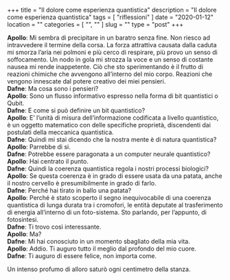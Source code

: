 +++
title = "Il dolore come esperienza quantistica"
description = "Il dolore come esperienza quantistica"
tags = [ "riflessioni" ]
date = "2020-01-12"
location = ""
categories = [
  "",
  ""
]
slug = ""
type = "post"
+++

<b>Apollo</b>: Mi sembra di precipitare in un baratro senza fine. Non riesco ad intravvedere il termine della corsa. La forza attrattiva causata dalla caduta mi smorza l’aria nei polmoni e più cerco di respirare, più provo un senso di soffocamento. Un nodo in gola mi strozza la voce e un senso di costante nausea mi rende inappetente. Ciò che sto sperimentando è il frutto di reazioni chimiche che avvengono all’interno del mio corpo. Reazioni che vengono innescate dal potere creativo dei miei pensieri.<BR>
<b>Dafne</b>: Ma cosa sono i pensieri? <BR>
<b>Apollo</b>: Sono un flusso informativo espresso nella forma di bit quantistici o Qubit.<BR>
<b>Dafne</b>: E come si può definire un bit quantistico? <BR>
<b>Apollo</b>: E’ l’unità di misura dell’informazione codificata a livello quantistico, è un oggetto matematico con delle specifiche proprietà, discendenti dai postulati della meccanica quantistica. <br>
<b>Dafne</b>: Quindi mi stai dicendo che la nostra mente è di natura quantistica? <BR>
<b>Apollo</b>: Parrebbe di si. <BR>
<b>Dafne</b>: Potrebbe essere paragonata a un computer neurale quantistico? <BR>
<b>Apollo</b>: Hai centrato il punto.<BR>
<b>Dafne</b>: Quindi la coerenza quantistica regola i nostri processi biologici? <BR>
<b>Apollo</b>: Se questa coerenza è in grado di essere usata da una patata, anche il nostro cervello è presumibilmente in grado di farlo. <BR>
<b>Dafne</b>: Perché hai tirato in ballo una patata? <BR>
<b>Apollo</b>: Perché è stato scoperto il segno inequivocabile di una coerenza quantistica di lunga durata tra i cromofori, le entità deputate al trasferimento di energia all’interno di un foto-sistema. Sto parlando, per l’appunto, di fotosintesi. <BR>
<b>Dafne</b>: Ti trovo così interessante. <BR>
<b>Apollo</b>: Ma? <BR>
<b>Dafne</b>: Mi hai conosciuto in un momento sbagliato della mia vita. <BR> 
<b>Apollo</b>: Addio. Ti auguro tutto il meglio dal profondo del mio cuore. <BR>
<b>Dafne</b>: Ti auguro di essere felice, non importa come. <BR>

Un intenso profumo di alloro saturò ogni centimetro della stanza. 
